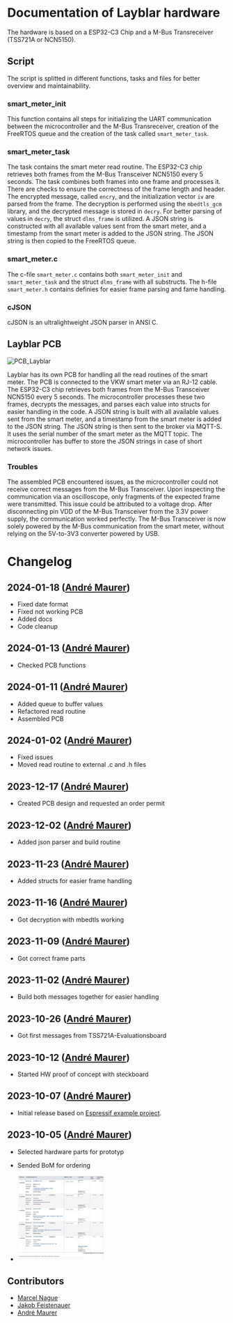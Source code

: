 # Documentation of Layblar hardware

The hardware is based on a ESP32-C3 Chip and a M-Bus Transreceiver (TSS721A or NCN5150).

## Script

The script is splitted in different functions, tasks and files for better overview and maintainability.

### smart_meter_init

This function contains all steps for initializing the UART communication between the microcontroller and the M-Bus Transreceiver, creation of the FreeRTOS queue and the creation of the task called `smart_meter_task`.

### smart_meter_task

The task contains the smart meter read routine. The ESP32-C3 chip retrieves both frames from the M-Bus Transceiver NCN5150 every 5 seconds. The task combines both frames into one frame and processes it. There are checks to ensure the correctness of the frame length and header. The encrypted message, called `encry`, and the initialization vector `iv` are parsed from the frame. The decryption is performed using the `mbedtls_gcm` library, and the decrypted message is stored in `decry`. For better parsing of values in `decry`, the struct `dlms_frame` is utilized. A JSON string is constructed with all available values sent from the smart meter, and a timestamp from the smart meter is added to the JSON string. The JSON string is then copied to the FreeRTOS queue.

### smart_meter.c

The c-file `smart_meter.c` contains both `smart_meter_init` and `smart_meter_task` and the struct `dlms_frame` with all substructs. The h-file `smart_meter.h` contains definies for easier frame parsing and fame handling.

### cJSON

cJSON is an ultralightweight JSON parser in ANSI C.

## Layblar PCB

<img src="docs/img/PCB_Layblar.png" alt="PCB_Layblar" width="600" />

Layblar has its own PCB for handling all the read routines of the smart meter. The PCB is connected to the VKW smart meter via an RJ-12 cable. The ESP32-C3 chip retrieves both frames from the M-Bus Transceiver NCN5150 every 5 seconds. The microcontroller processes these two frames, decrypts the messages, and parses each value into structs for easier handling in the code. A JSON string is built with all available values sent from the smart meter, and a timestamp from the smart meter is added to the JSON string. The JSON string is then sent to the broker via MQTT-S. It uses the serial number of the smart meter as the MQTT topic. The microcontroller has buffer to store the JSON strings in case of short network issues.

### Troubles

The assembled PCB encountered issues, as the microcontroller could not receive correct messages from the M-Bus Transceiver. Upon inspecting the communication via an oscilloscope, only fragments of the expected frame were transmitted. This issue could be attributed to a voltage drop. After disconnecting pin VDD of the M-Bus Transceiver from the 3.3V power supply, the communication worked perfectly. The M-Bus Transceiver is now solely powered by the M-Bus communication from the smart meter, without relying on the 5V-to-3V3 converter powered by USB.

# Changelog

## 2024-01-18 ([André Maurer](https://github.com/bouncecom))

- Fixed date format
- Fixed not working PCB
- Added docs
- Code cleanup

## 2024-01-13 ([André Maurer](https://github.com/bouncecom))

- Checked PCB functions

## 2024-01-11 ([André Maurer](https://github.com/bouncecom))

- Added queue to buffer values
- Refactored read routine
- Assembled PCB

## 2024-01-02 ([André Maurer](https://github.com/bouncecom))

- Fixed issues
- Moved read routine to external .c and .h files

## 2023-12-17 ([André Maurer](https://github.com/bouncecom))

- Created PCB design and requested an order permit

## 2023-12-02 ([André Maurer](https://github.com/bouncecom))

- Added json parser and build routine

## 2023-11-23 ([André Maurer](https://github.com/bouncecom))

- Added structs for easier frame handling

## 2023-11-16 ([André Maurer](https://github.com/bouncecom))

- Got decryption with mbedtls working

## 2023-11-09 ([André Maurer](https://github.com/bouncecom))

- Got correct frame parts

## 2023-11-02 ([André Maurer](https://github.com/bouncecom))

- Build both messages together for easier handling

## 2023-10-26 ([André Maurer](https://github.com/bouncecom))

- Got first messages from TSS721A-Evaluationsboard

## 2023-10-12 ([André Maurer](https://github.com/bouncecom))

- Started HW proof of concept with steckboard

## 2023-10-07 ([André Maurer](https://github.com/bouncecom))

- Initial release based on [Espressif example project](https://github.com/espressif/esp-idf/tree/master/examples/protocols/mqtt/tcp).

## 2023-10-05 ([André Maurer](https://github.com/bouncecom))

- Selected hardware parts for prototyp

- Sended BoM for ordering

- <img src="docs/img/order_05102023.png" alt="Oder list" width="200"/>

  


## Contributors

- [Marcel Nague](https://github.com/marcel-nague)
- [Jakob Feistenauer](https://github.com/yescob)
- [André Maurer](https://github.com/bouncecom)